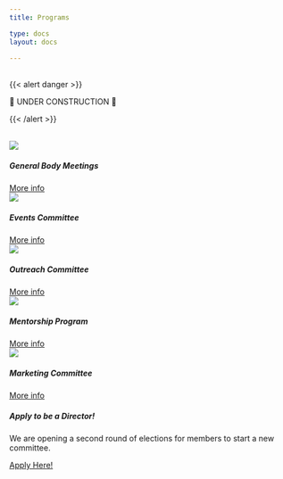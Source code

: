 ```yaml
---
title: Programs

type: docs
layout: docs

---
```

<br>
<!-- ================================================== -->
<!-- Remove this section once the once the page is done -->
<!-- ================================================== -->
{{< alert danger >}}

:construction: UNDER CONSTRUCTION :construction:

{{< /alert >}}
<!-- ================================================== -->
<br>

<div class="card-columns">
  <div class="card">
  <img class="card-img-top" src="/img/members/AboutUs2020.png">
  <div class="card-body">
    <h5 class="card-title">General Body Meetings</h5>
    <a href="/gbm" class="btn btn-info">More info</a>
  </div>
</div>
<div class="card">
  <img class="card-img-top" src="/img/members/RockClimbing2020.png">
  <div class="card-body">
    <h5 class="card-title">Events Committee</h5>
    <a href="/programs/events/" class="btn btn-info">More info</a>
  </div>
</div>
<div class="card">
  <img class="card-img-top" src="/img/members/CoderChicks2020.png">
  <div class="card-body">
    <h5 class="card-title">Outreach Committee</h5>
    <a href="/programs/outreach/" class="btn btn-info">More info</a>
  </div>
</div>
<div class="card">
  <img class="card-img-top" src="/img/members/MentorshipFa2018.jpg">
  <div class="card-body">
    <h5 class="card-title">Mentorship Program</h5>
    <a href="/programs/mentorship/" class="btn btn-info">More info</a>
  </div>
</div>
<div class="card">
  <img class="card-img-top" src="/img/members/TablingSp2020.png">
  <div class="card-body">
    <h5 class="card-title">Marketing Committee</h5>
    <a href="/programs/marketing/" class="btn btn-info">More info</a>
  </div>
</div>
<div class="card">
  <div class="card-body">
    <h5 class="card-title">Apply to be a Director!</h5>
    <p class="card-text">We are opening a second round of elections for members to start a new committee.
    </p>
    <a href="https://forms.gle/eVzxSbSgeVmyXi2YA" class="btn btn-info">Apply Here!</a>
  </div>
</div>
</div>

<!-- <div class="card-columns">
 <div class="card bg-primary" style="width: 18rem;">
  <img class="card-img-top" src="/img/members/RockClimbing2020.png">
  <div class="card-body">
    <h5 class="card-title">Events Committee</h5>
    <p class="card-text"> This is for the Events Committee</p>
    <a href="#" class="btn btn-info">Go somewhere</a>
  </div>
 </div>
  <div class="card" style="width: 18rem;">
  <img class="card-img-top" src="/img/members/CoderChicks2020.png">
  <div class="card-body">
    <h5 class="card-title">Outreach Committee</h5>
    <p class="card-text">This is for the Outreach Committee.</p>
    <a href="#" class="btn btn-primary">More info</a>
  </div>
 </div>
  <div class="card">
    <img class="card-img-top" src="..." alt="Card image cap">
    <div class="card-body">
      <h5 class="card-title">Card title</h5>
      <p class="card-text">This card has supporting text below as a natural lead-in to additional content.</p>
      <p class="card-text"><small class="text-muted">Last updated 3 mins ago</small></p>
    </div>
  </div>
  <div class="card bg-primary text-white text-center p-3">
    <blockquote class="blockquote mb-0">
      <p>Lorem ipsum dolor sit amet, consectetur adipiscing elit. Integer posuere erat.</p>
      <footer class="blockquote-footer">
        <small>
          Someone famous in <cite title="Source Title">Source Title</cite>
        </small>
      </footer>
    </blockquote>
  </div>
  <div class="card text-center">
    <div class="card-body">
      <h5 class="card-title">Card title</h5>
      <p class="card-text">This card has supporting text below as a natural lead-in to additional content.</p>
    </div>
  </div>
  <div class="card">
    <img class="card-img" src="..." alt="Card image">
  </div>
  <div class="card p-3 text-right">
    <blockquote class="blockquote mb-0">
      <p>Lorem ipsum dolor sit amet, consectetur adipiscing elit. Integer posuere erat a ante.</p>
      <footer class="blockquote-footer">
        <small class="text-muted">
          Someone famous in <cite title="Source Title">Source Title</cite>
        </small>
      </footer>
    </blockquote>
  </div>
  <div class="card">
    <div class="card-body">
      <h5 class="card-title">Card title</h5>
      <p class="card-text">This is a wider card with supporting text below as a natural lead-in to additional content. This card has even longer content than the first to show that equal height action.</p>
    </div>
  </div>
</div> -->
